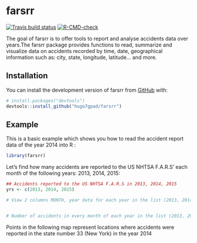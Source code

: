 
<!-- README.md is generated from README.Rmd. Please edit that file -->

# farsrr

<!-- badges: start -->

[![Travis build
status](https://travis-ci.com/hugo7gpad/farsrr.svg?branch=main)](https://travis-ci.com/hugo7gpad/farsrr)
[![R-CMD-check](https://github.com/hugo7gpad/farsrr/actions/workflows/R-CMD-check.yaml/badge.svg)](https://github.com/hugo7gpad/farsrr/actions/workflows/R-CMD-check.yaml)
<!-- badges: end -->

The goal of farsrr is to offer tools to report and analyse accidents
data over years.The farsrr package provides functions to read, summarize
and visualize data on accidents recorded by time, date, geographical
information such as: city, state, longitude, latitude… and more.

## Installation

You can install the development version of farsrr from
[GitHub](https://github.com/) with:

``` r
# install.packages("devtools")
devtools::install_github("hugo7gpad/farsrr")
```

## Example

This is a basic example which shows you how to read the accident report
data of the year 2014 into R :

``` r
library(farsrr)
```

Let’s find how many accidents are reported to the US NHTSA F.A.R.S’ each
month of the following years: 2013, 2014, 2015:

``` r
## Accidents reported to the US NHTSA F.A.R.S in 2013, 2014, 2015
yrs <- c(2013, 2014, 2015)

# View 2 columns MONTH, year data for each year in the list (2013, 2014, 2015)


# Number of accidents in every month of each year in the list (2013, 2014, 2015)
```

Points in the following map represent locations where accidents were
reported in the state number 33 (New York) in the year 2014
